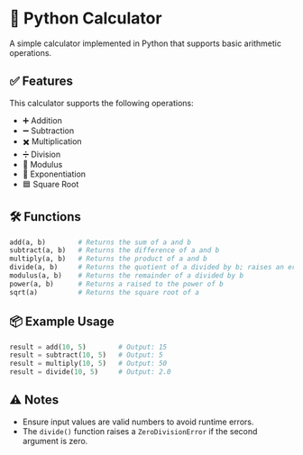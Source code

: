 # 🧮 Python Calculator

A simple calculator implemented in Python that supports basic arithmetic operations.

## ✅ Features

This calculator supports the following operations:

* ➕ Addition
* ➖ Subtraction
* ✖️ Multiplication
* ➗ Division
* 🟰 Modulus
* 🧠 Exponentiation
* 🟦 Square Root

## 🛠️ Functions

```python
add(a, b)        # Returns the sum of a and b
subtract(a, b)   # Returns the difference of a and b
multiply(a, b)   # Returns the product of a and b
divide(a, b)     # Returns the quotient of a divided by b; raises an error if b is zero
modulus(a, b)    # Returns the remainder of a divided by b
power(a, b)      # Returns a raised to the power of b
sqrt(a)          # Returns the square root of a
```

## 📦 Example Usage

```python
result = add(10, 5)        # Output: 15
result = subtract(10, 5)   # Output: 5
result = multiply(10, 5)   # Output: 50
result = divide(10, 5)     # Output: 2.0
```

## ⚠️ Notes

* Ensure input values are valid numbers to avoid runtime errors.
* The `divide()` function raises a `ZeroDivisionError` if the second argument is zero.